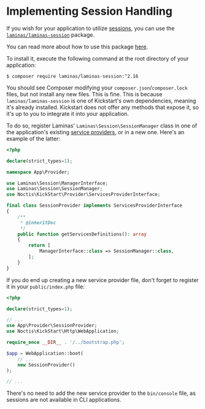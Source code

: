 # Implementing Session Handling

If you wish for your application to utilize [sessions](https://www.php.net/manual/en/book.session), you can use the
[`laminas/laminas-session`](https://github.com/laminas/laminas-session) package.

You can read more about how to use this package [here](https://docs.laminas.dev/laminas-session/).

To install it, execute the following command at the root directory of your application:

```shell
$ composer require laminas/laminas-session:^2.16
```

You should see Composer modifying your `composer.json`/`composer.lock` files, but not install any new files. This is 
fine. This is because `laminas/laminas-session` is one of Kickstart's own dependencies, meaning it's already installed. 
Kickstart does not offer any methods that expose it, so it's up to you to integrate it into your application.

To do so, register Laminas' `Laminas\Session\SessionManager` class in one of the application's existing 
[service providers](../Service_Providers.md), or in a new one. Here's an example of the latter:

```php
<?php

declare(strict_types=1);

namespace App\Provider;

use Laminas\Session\ManagerInterface;
use Laminas\Session\SessionManager;
use Noctis\KickStart\Provider\ServicesProviderInterface;

final class SessionProvider implements ServicesProviderInterface
{
    /**
     * @inheritDoc
     */
    public function getServicesDefinitions(): array
    {
        return [
            ManagerInterface::class => SessionManager::class,
        ];
    }
}
```

If you do end up creating a new service provider file, don't forget to register it in your `public/index.php` file:

```php
<?php

declare(strict_types=1);

// ...
use App\Provider\SessionProvider;
use Noctis\KickStart\Http\WebApplication;

require_once __DIR__ . '/../bootstrap.php';

$app = WebApplication::boot(
    // ...
    new SessionProvider()
);

// ...
```

There's no need to add the new service provider to the `bin/console` file, as sessions are not available in CLI 
applications.
